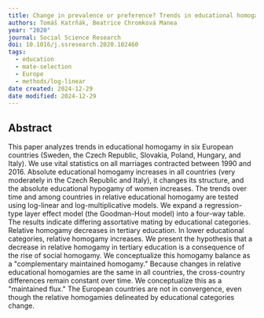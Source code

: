```yaml
---
title: Change in prevalence or preference? Trends in educational homogamy in six European countries in a time of educational expansion
authors: Tomáš Katrňák, Beatrice Chromková Manea
year: "2020"
journal: Social Science Research
doi: 10.1016/j.ssresearch.2020.102460
tags:
  - education
  - mate-selection
  - Europe
  - methods/log-linear
date created: 2024-12-29
date modified: 2024-12-29
---
```


## Abstract

This paper analyzes trends in educational homogamy in six European countries (Sweden, the Czech Republic, Slovakia, Poland, Hungary, and Italy). We use vital statistics on all marriages contracted between 1990 and 2016. Absolute educational homogamy increases in all countries (very moderately in the Czech Republic and Italy), it changes its structure, and the absolute educational hypogamy of women increases. The trends over time and among countries in relative educational homogamy are tested using log-linear and log-multiplicative models. We expand a regression-type layer effect model (the Goodman-Hout model) into a four-way table. The results indicate differing assortative mating by educational categories. Relative homogamy decreases in tertiary education. In lower educational categories, relative homogamy increases. We present the hypothesis that a decrease in relative homogamy in tertiary education is a consequence of the rise of social homogamy. We conceptualize this homogamy balance as a "complementary maintained homogamy." Because changes in relative educational homogamies are the same in all countries, the cross-country differences remain constant over time. We conceptualize this as a "maintained flux." The European countries are not in convergence, even though the relative homogamies delineated by educational categories change.
